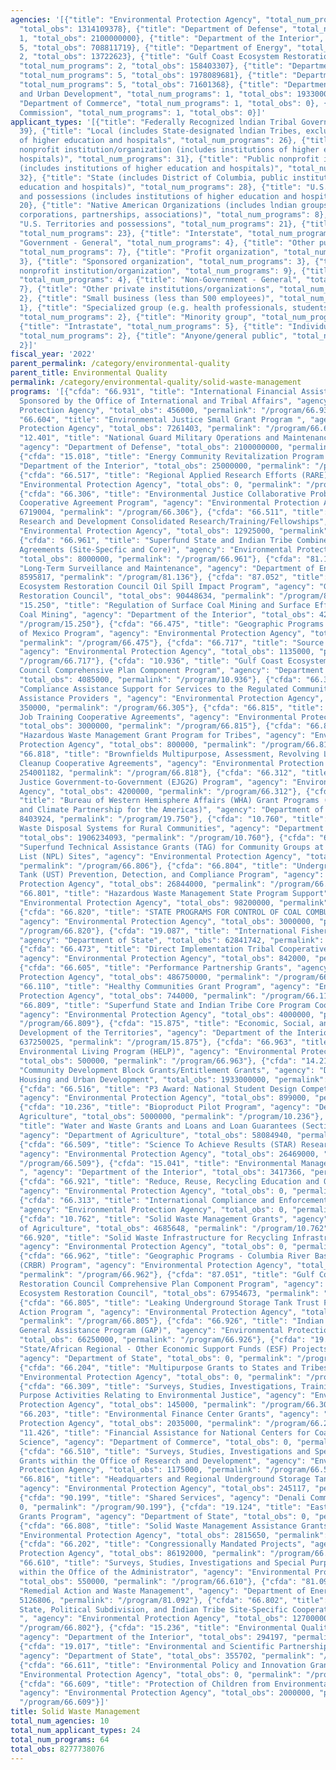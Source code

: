 ```yaml
---
agencies: '[{"title": "Environmental Protection Agency", "total_num_programs": 41,
  "total_obs": 1314109378}, {"title": "Department of Defense", "total_num_programs":
  1, "total_obs": 2100000000}, {"title": "Department of the Interior", "total_num_programs":
  5, "total_obs": 708811719}, {"title": "Department of Energy", "total_num_programs":
  2, "total_obs": 13722623}, {"title": "Gulf Coast Ecosystem Restoration Council",
  "total_num_programs": 2, "total_obs": 158403307}, {"title": "Department of Agriculture",
  "total_num_programs": 5, "total_obs": 1978089681}, {"title": "Department of State",
  "total_num_programs": 5, "total_obs": 71601368}, {"title": "Department of Housing
  and Urban Development", "total_num_programs": 1, "total_obs": 1933000000}, {"title":
  "Department of Commerce", "total_num_programs": 1, "total_obs": 0}, {"title": "Denali
  Commission", "total_num_programs": 1, "total_obs": 0}]'
applicant_types: '[{"title": "Federally Recognized lndian Tribal Governments", "total_num_programs":
  39}, {"title": "Local (includes State-designated lndian Tribes, excludes institutions
  of higher education and hospitals", "total_num_programs": 26}, {"title": "Private
  nonprofit institution/organization (includes institutions of higher education and
  hospitals)", "total_num_programs": 31}, {"title": "Public nonprofit institution/organization
  (includes institutions of higher education and hospitals)", "total_num_programs":
  32}, {"title": "State (includes District of Columbia, public institutions of higher
  education and hospitals)", "total_num_programs": 28}, {"title": "U.S. Territories
  and possessions (includes institutions of higher education and hospitals)", "total_num_programs":
  20}, {"title": "Native American Organizations (includes lndian groups, cooperatives,
  corporations, partnerships, associations)", "total_num_programs": 8}, {"title":
  "U.S. Territories and possessions", "total_num_programs": 21}, {"title": "State",
  "total_num_programs": 23}, {"title": "Interstate", "total_num_programs": 11}, {"title":
  "Government - General", "total_num_programs": 4}, {"title": "Other public institution/organization",
  "total_num_programs": 7}, {"title": "Profit organization", "total_num_programs":
  3}, {"title": "Sponsored organization", "total_num_programs": 3}, {"title": "Quasi-public
  nonprofit institution/organization", "total_num_programs": 9}, {"title": "Federal",
  "total_num_programs": 4}, {"title": "Non-Government - General", "total_num_programs":
  7}, {"title": "Other private institutions/organizations", "total_num_programs":
  2}, {"title": "Small business (less than 500 employees)", "total_num_programs":
  1}, {"title": "Specialized group (e.g. health professionals, students, veterans)",
  "total_num_programs": 2}, {"title": "Minority group", "total_num_programs": 2},
  {"title": "Intrastate", "total_num_programs": 5}, {"title": "Individual/Family",
  "total_num_programs": 2}, {"title": "Anyone/general public", "total_num_programs":
  2}]'
fiscal_year: '2022'
parent_permalink: /category/environmental-quality
parent_title: Environmental Quality
permalink: /category/environmental-quality/solid-waste-management
programs: '[{"cfda": "66.931", "title": "International Financial Assistance Projects
  Sponsored by the Office of International and Tribal Affairs", "agency": "Environmental
  Protection Agency", "total_obs": 456000, "permalink": "/program/66.931"}, {"cfda":
  "66.604", "title": "Environmental Justice Small Grant Program ", "agency": "Environmental
  Protection Agency", "total_obs": 7261403, "permalink": "/program/66.604"}, {"cfda":
  "12.401", "title": "National Guard Military Operations and Maintenance (O&M) Projects",
  "agency": "Department of Defense", "total_obs": 2100000000, "permalink": "/program/12.401"},
  {"cfda": "15.018", "title": "Energy Community Revitalization Program (ECRP)", "agency":
  "Department of the Interior", "total_obs": 25000000, "permalink": "/program/15.018"},
  {"cfda": "66.517", "title": "Regional Applied Research Efforts (RARE) ", "agency":
  "Environmental Protection Agency", "total_obs": 0, "permalink": "/program/66.517"},
  {"cfda": "66.306", "title": "Environmental Justice Collaborative Problem-Solving
  Cooperative Agreement Program", "agency": "Environmental Protection Agency", "total_obs":
  6719004, "permalink": "/program/66.306"}, {"cfda": "66.511", "title": "Office of
  Research and Development Consolidated Research/Training/Fellowships", "agency":
  "Environmental Protection Agency", "total_obs": 12925000, "permalink": "/program/66.511"},
  {"cfda": "66.961", "title": "Superfund State and Indian Tribe Combined Cooperative
  Agreements (Site-Specfic and Core)", "agency": "Environmental Protection Agency",
  "total_obs": 8000000, "permalink": "/program/66.961"}, {"cfda": "81.136", "title":
  "Long-Term Surveillance and Maintenance", "agency": "Department of Energy", "total_obs":
  8595817, "permalink": "/program/81.136"}, {"cfda": "87.052", "title": "Gulf Coast
  Ecosystem Restoration Council Oil Spill Impact Program", "agency": "Gulf Coast Ecosystem
  Restoration Council", "total_obs": 90448634, "permalink": "/program/87.052"}, {"cfda":
  "15.250", "title": "Regulation of Surface Coal Mining and Surface Effects of Underground
  Coal Mining", "agency": "Department of the Interior", "total_obs": 42850131, "permalink":
  "/program/15.250"}, {"cfda": "66.475", "title": "Geographic Programs \u2013 Gulf
  of Mexico Program", "agency": "Environmental Protection Agency", "total_obs": 17359022,
  "permalink": "/program/66.475"}, {"cfda": "66.717", "title": "Source Reduction Assistance",
  "agency": "Environmental Protection Agency", "total_obs": 1135000, "permalink":
  "/program/66.717"}, {"cfda": "10.936", "title": "Gulf Coast Ecosystem Restoration
  Council Comprehensive Plan Component Program", "agency": "Department of Agriculture",
  "total_obs": 4085000, "permalink": "/program/10.936"}, {"cfda": "66.305", "title":
  "Compliance Assistance Support for Services to the Regulated Community and Other
  Assistance Providers ", "agency": "Environmental Protection Agency", "total_obs":
  350000, "permalink": "/program/66.305"}, {"cfda": "66.815", "title": "Brownfields
  Job Training Cooperative Agreements", "agency": "Environmental Protection Agency",
  "total_obs": 3000000, "permalink": "/program/66.815"}, {"cfda": "66.812", "title":
  "Hazardous Waste Management Grant Program for Tribes", "agency": "Environmental
  Protection Agency", "total_obs": 800000, "permalink": "/program/66.812"}, {"cfda":
  "66.818", "title": "Brownfields Multipurpose, Assessment, Revolving Loan Fund, and
  Cleanup Cooperative Agreements", "agency": "Environmental Protection Agency", "total_obs":
  254001182, "permalink": "/program/66.818"}, {"cfda": "66.312", "title": "Environmental
  Justice Government-to-Government (EJG2G) Program", "agency": "Environmental Protection
  Agency", "total_obs": 4200000, "permalink": "/program/66.312"}, {"cfda": "19.750",
  "title": "Bureau of Western Hemisphere Affairs (WHA) Grant Programs (including Energy
  and Climate Partnership for the Americas)", "agency": "Department of State", "total_obs":
  8403924, "permalink": "/program/19.750"}, {"cfda": "10.760", "title": "Water and
  Waste Disposal Systems for Rural Communities", "agency": "Department of Agriculture",
  "total_obs": 1906234093, "permalink": "/program/10.760"}, {"cfda": "66.806", "title":
  "Superfund Technical Assistance Grants (TAG) for Community Groups at National Priority
  List (NPL) Sites", "agency": "Environmental Protection Agency", "total_obs": 250000,
  "permalink": "/program/66.806"}, {"cfda": "66.804", "title": "Underground Storage
  Tank (UST) Prevention, Detection, and Compliance Program", "agency": "Environmental
  Protection Agency", "total_obs": 26844000, "permalink": "/program/66.804"}, {"cfda":
  "66.801", "title": "Hazardous Waste Management State Program Support", "agency":
  "Environmental Protection Agency", "total_obs": 98200000, "permalink": "/program/66.801"},
  {"cfda": "66.820", "title": "STATE PROGRAMS FOR CONTROL OF COAL COMBUSTION RESIDUALS",
  "agency": "Environmental Protection Agency", "total_obs": 3000000, "permalink":
  "/program/66.820"}, {"cfda": "19.087", "title": "International Fisheries Commissions",
  "agency": "Department of State", "total_obs": 62841742, "permalink": "/program/19.087"},
  {"cfda": "66.473", "title": "Direct Implementation Tribal Cooperative Agreements",
  "agency": "Environmental Protection Agency", "total_obs": 842000, "permalink": "/program/66.473"},
  {"cfda": "66.605", "title": "Performance Partnership Grants", "agency": "Environmental
  Protection Agency", "total_obs": 486750000, "permalink": "/program/66.605"}, {"cfda":
  "66.110", "title": "Healthy Communities Grant Program", "agency": "Environmental
  Protection Agency", "total_obs": 744000, "permalink": "/program/66.110"}, {"cfda":
  "66.809", "title": "Superfund State and Indian Tribe Core Program Cooperative Agreements",
  "agency": "Environmental Protection Agency", "total_obs": 4000000, "permalink":
  "/program/66.809"}, {"cfda": "15.875", "title": "Economic, Social, and Political
  Development of the Territories", "agency": "Department of the Interior", "total_obs":
  637250025, "permalink": "/program/15.875"}, {"cfda": "66.963", "title": "Healthy
  Environmental Living Program (HELP)", "agency": "Environmental Protection Agency",
  "total_obs": 500000, "permalink": "/program/66.963"}, {"cfda": "14.218", "title":
  "Community Development Block Grants/Entitlement Grants", "agency": "Department of
  Housing and Urban Development", "total_obs": 1933000000, "permalink": "/program/14.218"},
  {"cfda": "66.516", "title": "P3 Award: National Student Design Competition for Sustainability",
  "agency": "Environmental Protection Agency", "total_obs": 899000, "permalink": "/program/66.516"},
  {"cfda": "10.236", "title": "Bioproduct Pilot Program", "agency": "Department of
  Agriculture", "total_obs": 5000000, "permalink": "/program/10.236"}, {"cfda": "10.770",
  "title": "Water and Waste Grants and Loans and Loan Guarantees (Section 306C)",
  "agency": "Department of Agriculture", "total_obs": 58084940, "permalink": "/program/10.770"},
  {"cfda": "66.509", "title": "Science To Achieve Results (STAR) Research Program",
  "agency": "Environmental Protection Agency", "total_obs": 26469000, "permalink":
  "/program/66.509"}, {"cfda": "15.041", "title": "Environmental Management Indian
  ", "agency": "Department of the Interior", "total_obs": 3417366, "permalink": "/program/15.041"},
  {"cfda": "66.921", "title": "Reduce, Reuse, Recycling Education and Outreach Grants",
  "agency": "Environmental Protection Agency", "total_obs": 0, "permalink": "/program/66.921"},
  {"cfda": "66.313", "title": "International Compliance and Enforcement Projects",
  "agency": "Environmental Protection Agency", "total_obs": 0, "permalink": "/program/66.313"},
  {"cfda": "10.762", "title": "Solid Waste Management Grants", "agency": "Department
  of Agriculture", "total_obs": 4685648, "permalink": "/program/10.762"}, {"cfda":
  "66.920", "title": "Solid Waste Infrastructure for Recycling Infrastructure Grants",
  "agency": "Environmental Protection Agency", "total_obs": 0, "permalink": "/program/66.920"},
  {"cfda": "66.962", "title": "Geographic Programs - Columbia River Basin Restoration
  (CRBR) Program", "agency": "Environmental Protection Agency", "total_obs": 5957000,
  "permalink": "/program/66.962"}, {"cfda": "87.051", "title": "Gulf Coast Ecosystem
  Restoration Council Comprehensive Plan Component Program", "agency": "Gulf Coast
  Ecosystem Restoration Council", "total_obs": 67954673, "permalink": "/program/87.051"},
  {"cfda": "66.805", "title": "Leaking Underground Storage Tank Trust Fund Corrective
  Action Program ", "agency": "Environmental Protection Agency", "total_obs": 55040000,
  "permalink": "/program/66.805"}, {"cfda": "66.926", "title": "Indian Environmental
  General Assistance Program (GAP)", "agency": "Environmental Protection Agency",
  "total_obs": 66250000, "permalink": "/program/66.926"}, {"cfda": "19.989", "title":
  "State/African Regional - Other Economic Support Funds (ESF) Projects/Programs",
  "agency": "Department of State", "total_obs": 0, "permalink": "/program/19.989"},
  {"cfda": "66.204", "title": "Multipurpose Grants to States and Tribes ", "agency":
  "Environmental Protection Agency", "total_obs": 0, "permalink": "/program/66.204"},
  {"cfda": "66.309", "title": "Surveys, Studies, Investigations, Training and Special
  Purpose Activities Relating to Environmental Justice", "agency": "Environmental
  Protection Agency", "total_obs": 145000, "permalink": "/program/66.309"}, {"cfda":
  "66.203", "title": "Environmental Finance Center Grants", "agency": "Environmental
  Protection Agency", "total_obs": 2035000, "permalink": "/program/66.203"}, {"cfda":
  "11.426", "title": "Financial Assistance for National Centers for Coastal Ocean
  Science", "agency": "Department of Commerce", "total_obs": 0, "permalink": "/program/11.426"},
  {"cfda": "66.510", "title": "Surveys, Studies, Investigations and Special Purpose
  Grants within the Office of Research and Development", "agency": "Environmental
  Protection Agency", "total_obs": 1175000, "permalink": "/program/66.510"}, {"cfda":
  "66.816", "title": "Headquarters and Regional Underground Storage Tanks Program",
  "agency": "Environmental Protection Agency", "total_obs": 245117, "permalink": "/program/66.816"},
  {"cfda": "90.199", "title": "Shared Services", "agency": "Denali Commission", "total_obs":
  0, "permalink": "/program/90.199"}, {"cfda": "19.124", "title": "East Asia and Pacific
  Grants Program", "agency": "Department of State", "total_obs": 0, "permalink": "/program/19.124"},
  {"cfda": "66.808", "title": "Solid Waste Management Assistance Grants", "agency":
  "Environmental Protection Agency", "total_obs": 2815650, "permalink": "/program/66.808"},
  {"cfda": "66.202", "title": "Congressionally Mandated Projects", "agency": "Environmental
  Protection Agency", "total_obs": 86192000, "permalink": "/program/66.202"}, {"cfda":
  "66.610", "title": "Surveys, Studies, Investigations and Special Purpose Grants
  within the Office of the Administrator", "agency": "Environmental Protection Agency",
  "total_obs": 550000, "permalink": "/program/66.610"}, {"cfda": "81.092", "title":
  "Remedial Action and Waste Management", "agency": "Department of Energy", "total_obs":
  5126806, "permalink": "/program/81.092"}, {"cfda": "66.802", "title": "Superfund
  State, Political Subdivision, and Indian Tribe Site-Specific Cooperative Agreements
  ", "agency": "Environmental Protection Agency", "total_obs": 127000000, "permalink":
  "/program/66.802"}, {"cfda": "15.236", "title": "Environmental Quality and Protection",
  "agency": "Department of the Interior", "total_obs": 294197, "permalink": "/program/15.236"},
  {"cfda": "19.017", "title": "Environmental and Scientific Partnerships and Programs",
  "agency": "Department of State", "total_obs": 355702, "permalink": "/program/19.017"},
  {"cfda": "66.611", "title": "Environmental Policy and Innovation Grants", "agency":
  "Environmental Protection Agency", "total_obs": 0, "permalink": "/program/66.611"},
  {"cfda": "66.609", "title": "Protection of Children from Environmental Health Risks",
  "agency": "Environmental Protection Agency", "total_obs": 2000000, "permalink":
  "/program/66.609"}]'
title: Solid Waste Management
total_num_agencies: 10
total_num_applicant_types: 24
total_num_programs: 64
total_obs: 8277738076
---
```

